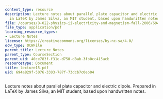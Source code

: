 ```yaml
---
content_type: resource
description: Lecture notes about parallel plate capacitor and electric dipole. Prepared
  in LaTeX by James Silva, an MIT student, based upon handwritten notes.
file: /courses/8-022-physics-ii-electricity-and-magnetism-fall-2006/694a829f50763303787f73dcb7c0eb04_lecture15.pdf
file_type: application/pdf
learning_resource_types:
- Lecture Notes
license: https://creativecommons.org/licenses/by-nc-sa/4.0/
ocw_type: OCWFile
parent_title: Lecture Notes
parent_type: CourseSection
parent_uid: 40ce783f-f31e-d750-d8ab-3fb0cc415acb
resourcetype: Document
title: lecture15.pdf
uid: 694a829f-5076-3303-787f-73dcb7c0eb04
---
```

Lecture notes about parallel plate capacitor and electric dipole. Prepared in LaTeX by James Silva, an MIT student, based upon handwritten notes.